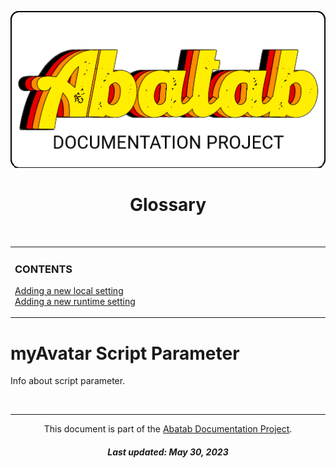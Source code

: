 <!--
  This documentation is incomplete.
-->

<div align="center">

  ![AbatabDocumentationProjectLogo](../../../../../.github/images/logo/docproj/AbatabDocumentationProjectLogo.png)

  <h1>
    Glossary
  </h1>

</div>

<br>

<!--
  The HTML indentations have to stay this way to work.
-->
<table>
<tr>
<td img src="imaginare-spacer.png" alt="blank-spacer" width="1000" height="1">

  ### CONTENTS
  [Adding a new local setting](#adding-a-new-local-setting)<br>
  [Adding a new runtime setting](#adding-a-new-runtime-setting)

</td>
</tr>
</table>

# myAvatar Script Parameter

Info about script parameter.

<br>

***

<div align="center">

  This document is part of the [Abatab Documentation Project](../Abatab%20Documentation%20Project.md).

  <h5>
    Last updated: May 30, 2023
  </h5>

</div>
